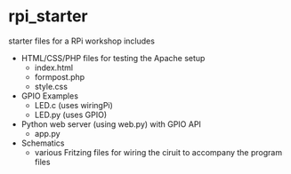 # rpi_starter
starter files for a RPi workshop includes
 - HTML/CSS/PHP files for testing the Apache setup
   - index.html
   - formpost.php
   - style.css
 - GPIO Examples
   - LED.c (uses wiringPi)
   - LED.py (uses GPIO)
 - Python web server (using web.py) with GPIO API
   - app.py
 - Schematics
   - various Fritzing files for wiring the ciruit to accompany the program files
